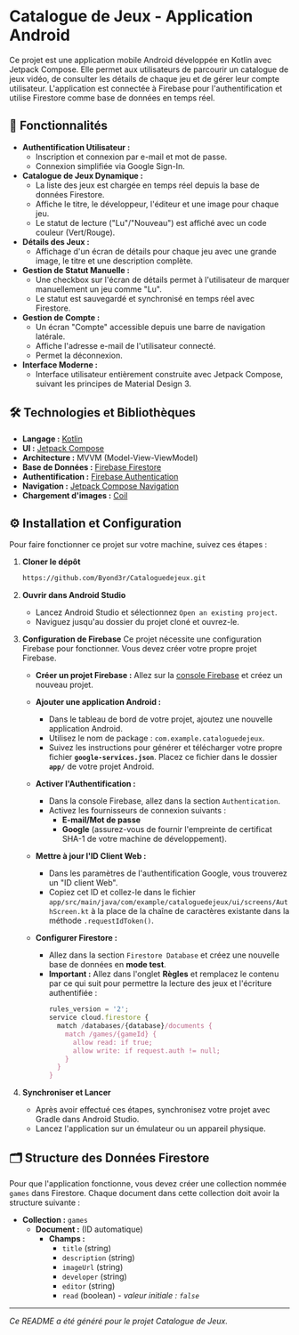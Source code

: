 # Catalogue de Jeux - Application Android

Ce projet est une application mobile Android développée en Kotlin avec Jetpack Compose. Elle permet aux utilisateurs de parcourir un catalogue de jeux vidéo, de consulter les détails de chaque jeu et de gérer leur compte utilisateur. L'application est connectée à Firebase pour l'authentification et utilise Firestore comme base de données en temps réel.

## 🚀 Fonctionnalités

- **Authentification Utilisateur :**
  - Inscription et connexion par e-mail et mot de passe.
  - Connexion simplifiée via Google Sign-In.
- **Catalogue de Jeux Dynamique :**
  - La liste des jeux est chargée en temps réel depuis la base de données Firestore.
  - Affiche le titre, le développeur, l'éditeur et une image pour chaque jeu.
  - Le statut de lecture ("Lu"/"Nouveau") est affiché avec un code couleur (Vert/Rouge).
- **Détails des Jeux :**
  - Affichage d'un écran de détails pour chaque jeu avec une grande image, le titre et une description complète.
- **Gestion de Statut Manuelle :**
  - Une checkbox sur l'écran de détails permet à l'utilisateur de marquer manuellement un jeu comme "Lu".
  - Le statut est sauvegardé et synchronisé en temps réel avec Firestore.
- **Gestion de Compte :**
  - Un écran "Compte" accessible depuis une barre de navigation latérale.
  - Affiche l'adresse e-mail de l'utilisateur connecté.
  - Permet la déconnexion.
- **Interface Moderne :**
  - Interface utilisateur entièrement construite avec Jetpack Compose, suivant les principes de Material Design 3.

## 🛠️ Technologies et Bibliothèques

- **Langage :** [Kotlin](https://kotlinlang.org/)
- **UI :** [Jetpack Compose](https://developer.android.com/jetpack/compose)
- **Architecture :** MVVM (Model-View-ViewModel)
- **Base de Données :** [Firebase Firestore](https://firebase.google.com/docs/firestore)
- **Authentification :** [Firebase Authentication](https://firebase.google.com/docs/auth)
- **Navigation :** [Jetpack Compose Navigation](https://developer.android.com/jetpack/compose/navigation)
- **Chargement d'images :** [Coil](https://coil-kt.github.io/coil/)

## ⚙️ Installation et Configuration

Pour faire fonctionner ce projet sur votre machine, suivez ces étapes :

1.  **Cloner le dépôt**
    ```bash
    https://github.com/Byond3r/Cataloguedejeux.git
    ```

2.  **Ouvrir dans Android Studio**
    - Lancez Android Studio et sélectionnez `Open an existing project`.
    - Naviguez jusqu'au dossier du projet cloné et ouvrez-le.

3.  **Configuration de Firebase**
    Ce projet nécessite une configuration Firebase pour fonctionner. Vous devez créer votre propre projet Firebase.

    - **Créer un projet Firebase :** Allez sur la [console Firebase](https://console.firebase.google.com/) et créez un nouveau projet.

    - **Ajouter une application Android :**
      - Dans le tableau de bord de votre projet, ajoutez une nouvelle application Android.
      - Utilisez le nom de package : `com.example.cataloguedejeux`.
      - Suivez les instructions pour générer et télécharger votre propre fichier **`google-services.json`**. Placez ce fichier dans le dossier **`app/`** de votre projet Android.

    - **Activer l'Authentification :**
      - Dans la console Firebase, allez dans la section `Authentication`.
      - Activez les fournisseurs de connexion suivants :
        - **E-mail/Mot de passe**
        - **Google** (assurez-vous de fournir l'empreinte de certificat SHA-1 de votre machine de développement).

    - **Mettre à jour l'ID Client Web :**
      - Dans les paramètres de l'authentification Google, vous trouverez un "ID client Web".
      - Copiez cet ID et collez-le dans le fichier `app/src/main/java/com/example/cataloguedejeux/ui/screens/AuthScreen.kt` à la place de la chaîne de caractères existante dans la méthode `.requestIdToken()`.

    - **Configurer Firestore :**
      - Allez dans la section `Firestore Database` et créez une nouvelle base de données en **mode test**.
      - **Important :** Allez dans l'onglet **Règles** et remplacez le contenu par ce qui suit pour permettre la lecture des jeux et l'écriture authentifiée :
        ```javascript
        rules_version = '2';
        service cloud.firestore {
          match /databases/{database}/documents {
            match /games/{gameId} {
              allow read: if true;
              allow write: if request.auth != null;
            }
          }
        }
        ```

4.  **Synchroniser et Lancer**
    - Après avoir effectué ces étapes, synchronisez votre projet avec Gradle dans Android Studio.
    - Lancez l'application sur un émulateur ou un appareil physique.

## 🗂️ Structure des Données Firestore

Pour que l'application fonctionne, vous devez créer une collection nommée `games` dans Firestore. Chaque document dans cette collection doit avoir la structure suivante :

- **Collection :** `games`
  - **Document :** (ID automatique)
    - **Champs :**
      - `title` (string)
      - `description` (string)
      - `imageUrl` (string)
      - `developer` (string)
      - `editor` (string)
      - `read` (boolean) - *valeur initiale : `false`*

---
*Ce README a été généré pour le projet Catalogue de Jeux.*
